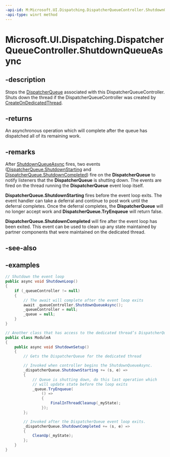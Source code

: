 ```yaml
---
-api-id: M:Microsoft.UI.Dispatching.DispatcherQueueController.ShutdownQueueAsync
-api-type: winrt method
---
```


# Microsoft.UI.Dispatching.DispatcherQueueController.ShutdownQueueAsync

<!--
public Windows.Foundation.IAsyncAction ShutdownQueueAsync ();
-->

## -description

Stops the [DispatcherQueue](dispatcherqueue.md) associated with this DispatcherQueueController. Shuts down the thread if the DispatcherQueueController was created by [CreateOnDedicatedThread](dispatcherqueuecontroller_createondedicatedthread_660689653.md).

## -returns

An asynchronous operation which will complete after the queue has dispatched all of its remaining work.

## -remarks

After [ShutdownQueueAsync](https://microsoft.sharepoint.com/sites/infopedia/engineering) fires, two events ([DispatcherQueue.ShutdownStarting](dispatcherqueue_shutdownstarting.md) and [DispatcherQueue.ShutdownCompleted](dispatcherqueue_shutdowncompleted.md)) fire on the **DispatcherQueue** to notify listeners that the **DispatcherQueue** is shutting down. The events are fired on the thread running the **DispatcherQueue** event loop itself.

**DispatcherQueue.ShutdownStarting** fires before the event loop exits. The event handler can take a deferral and continue to post work until the deferral completes. Once the deferral completes, the **DispatcherQueue** will no longer accept work and **DispatcherQueue.TryEnqueue** will return false.

**DispatcherQueue.ShutdownCompleted** will fire after the event loop has been exited. This event can be used to clean up any state maintained by partner components that were maintained on the dedicated thread.

## -see-also

## -examples

```csharp
// Shutdown the event loop
public async void ShutdownLoop()
{
    if (_queueController != null)
    {
        // The await will complete after the event loop exits
        await _queueController.ShutdownQueueAsync();
        _queueController = null;
        _queue = null;
    }
}

// Another class that has access to the dedicated thread’s DispatcherQueue.
public class ModuleA
{
    public async void ShutdownSetup()
    {
        // Gets the DispatcherQueue for the dedicated thread

        // Invoked when controller begins the ShutdownQueueAsync.
        _dispatcherQueue.ShutdownStarting += (s, e) =>
        {
            // Queue is shutting down, do this last operation which
            // will update state before the loop exits
            _queue.TryEnqueue(
                () =>
                {
                    FinalInThreadCleanup(_myState);
                });
        };

        // Invoked after the DispatcherQueue event loop exits.
        _dispatcherQueue.ShutdownCompleted += (s, e) =>
        {
            CleanUp(_myState);
        };
    }
}
```
